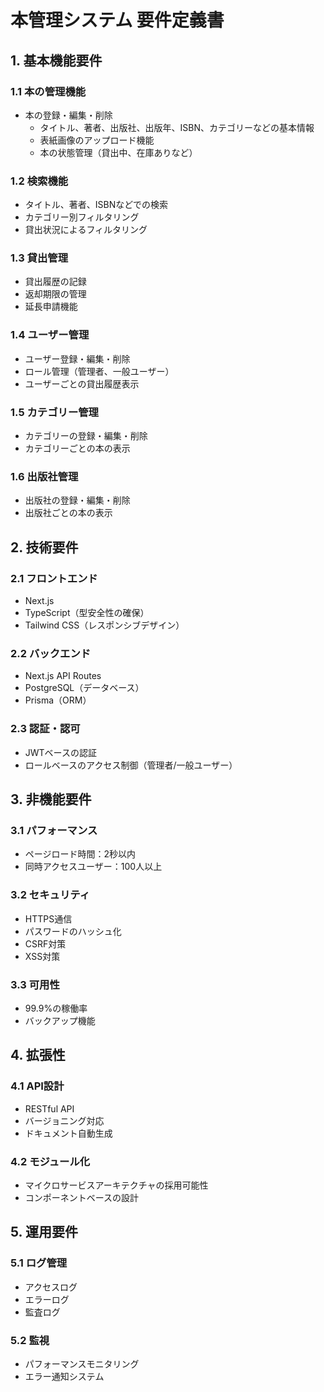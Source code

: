 # 本管理システム 要件定義書

## 1. 基本機能要件

### 1.1 本の管理機能
- 本の登録・編集・削除
  - タイトル、著者、出版社、出版年、ISBN、カテゴリーなどの基本情報
  - 表紙画像のアップロード機能
  - 本の状態管理（貸出中、在庫ありなど）

### 1.2 検索機能
- タイトル、著者、ISBNなどでの検索
- カテゴリー別フィルタリング
- 貸出状況によるフィルタリング

### 1.3 貸出管理
- 貸出履歴の記録
- 返却期限の管理
- 延長申請機能

### 1.4 ユーザー管理
- ユーザー登録・編集・削除
- ロール管理（管理者、一般ユーザー）
- ユーザーごとの貸出履歴表示

### 1.5 カテゴリー管理
- カテゴリーの登録・編集・削除
- カテゴリーごとの本の表示

### 1.6 出版社管理
- 出版社の登録・編集・削除
- 出版社ごとの本の表示

## 2. 技術要件

### 2.1 フロントエンド
- Next.js
- TypeScript（型安全性の確保）
- Tailwind CSS（レスポンシブデザイン）

### 2.2 バックエンド
- Next.js API Routes
- PostgreSQL（データベース）
- Prisma（ORM）

### 2.3 認証・認可
- JWTベースの認証
- ロールベースのアクセス制御（管理者/一般ユーザー）

## 3. 非機能要件

### 3.1 パフォーマンス
- ページロード時間：2秒以内
- 同時アクセスユーザー：100人以上

### 3.2 セキュリティ
- HTTPS通信
- パスワードのハッシュ化
- CSRF対策
- XSS対策

### 3.3 可用性
- 99.9%の稼働率
- バックアップ機能

## 4. 拡張性

### 4.1 API設計
- RESTful API
- バージョニング対応
- ドキュメント自動生成

### 4.2 モジュール化
- マイクロサービスアーキテクチャの採用可能性
- コンポーネントベースの設計

## 5. 運用要件

### 5.1 ログ管理
- アクセスログ
- エラーログ
- 監査ログ

### 5.2 監視
- パフォーマンスモニタリング
- エラー通知システム 